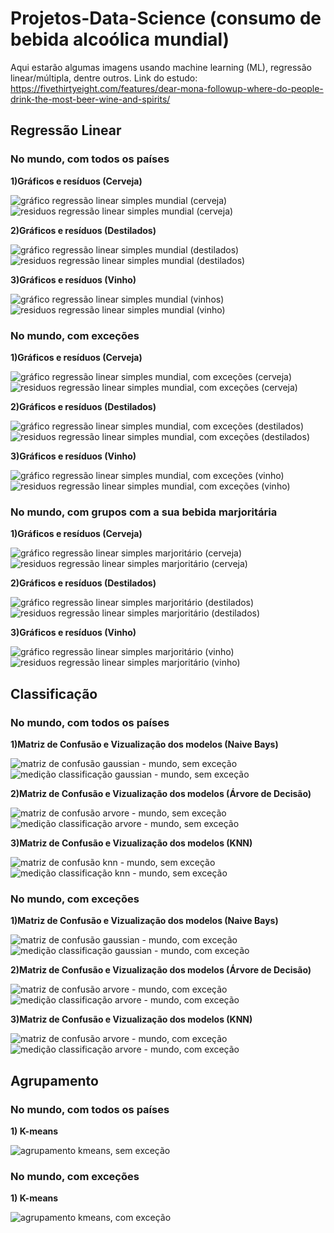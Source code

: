 # Projetos-Data-Science (consumo de bebida alcoólica mundial)
Aqui estarão algumas imagens usando machine learning (ML), regressão linear/múltipla, dentre outros.
Link do estudo: https://fivethirtyeight.com/features/dear-mona-followup-where-do-people-drink-the-most-beer-wine-and-spirits/

## Regressão Linear
### No mundo, com todos os países
**1)Gráficos e resíduos (Cerveja)**

![gráfico regressão linear simples mundial (cerveja)](https://user-images.githubusercontent.com/48027825/85955797-a8974280-b957-11ea-8fe4-2a95c75d3ab0.png) 
![residuos regressão linear simples mundial (cerveja)](https://user-images.githubusercontent.com/48027825/85955798-a9c86f80-b957-11ea-921e-1efa99f859cb.png)

**2)Gráficos e resíduos (Destilados)**

![gráfico regressão linear simples mundial (destilados)](https://user-images.githubusercontent.com/48027825/85955862-0592f880-b958-11ea-84b7-d0b931fde509.png)
![residuos regressão linear simples mundial (destilados)](https://user-images.githubusercontent.com/48027825/85955865-062b8f00-b958-11ea-8f22-6ebb79747b6c.png)

**3)Gráficos e resíduos (Vinho)**

![gráfico regressão linear simples mundial (vinhos)](https://user-images.githubusercontent.com/48027825/85955915-5c98cd80-b958-11ea-8aeb-fbcf9f220484.png)
![residuos regressão linear simples mundial (vinho)](https://user-images.githubusercontent.com/48027825/85955916-5d316400-b958-11ea-86ec-432412aed34e.png)

### No mundo, com exceções
**1)Gráficos e resíduos (Cerveja)**

![gráfico regressão linear simples mundial, com exceções (cerveja)](https://user-images.githubusercontent.com/48027825/85955955-8520c780-b958-11ea-9b03-024aa0f8565b.png)
![residuos regressão linear simples mundial, com exceções (cerveja)](https://user-images.githubusercontent.com/48027825/85955957-85b95e00-b958-11ea-9c5d-dde32bf70d29.png)

**2)Gráficos e resíduos (Destilados)**

![gráfico regressão linear simples mundial, com exceções (destilados)](https://user-images.githubusercontent.com/48027825/85955975-a681b380-b958-11ea-866b-17e84416514c.png)
![residuos regressão linear simples mundial, com exceções (destilados)](https://user-images.githubusercontent.com/48027825/85955978-a71a4a00-b958-11ea-97b2-5f20a3b9c89f.png)

**3)Gráficos e resíduos (Vinho)**

![gráfico regressão linear simples mundial, com exceções (vinho)](https://user-images.githubusercontent.com/48027825/85955993-c31deb80-b958-11ea-9eef-17f07e30148f.png)
![residuos regressão linear simples mundial, com exceções (vinho)](https://user-images.githubusercontent.com/48027825/85955994-c3b68200-b958-11ea-97c8-aed7a19bebd2.png)

### No mundo, com grupos com a sua bebida marjoritária
**1)Gráficos e resíduos (Cerveja)**

![gráfico regressão linear simples marjoritário (cerveja)](https://user-images.githubusercontent.com/48027825/85956063-56572100-b959-11ea-9c7a-55ac2ab63177.png)
![residuos regressão linear simples marjoritário (cerveja)](https://user-images.githubusercontent.com/48027825/85956064-56efb780-b959-11ea-9526-9c7350544601.png)

**2)Gráficos e resíduos (Destilados)**

![gráfico regressão linear simples marjoritário (destilados)](https://user-images.githubusercontent.com/48027825/85956085-9cac8000-b959-11ea-8193-d6165ca9c567.png)
![residuos regressão linear simples marjoritário (destilados)](https://user-images.githubusercontent.com/48027825/85956086-9d451680-b959-11ea-93fb-e2c18cf15299.png)

**3)Gráficos e resíduos (Vinho)**

![gráfico regressão linear simples marjoritário (vinho)](https://user-images.githubusercontent.com/48027825/85956099-c2398980-b959-11ea-8f10-36103c308f66.png)
![residuos regressão linear simples marjoritário (vinho)](https://user-images.githubusercontent.com/48027825/85956100-c2d22000-b959-11ea-8fbd-d8ded0c8f694.png)

## Classificação
### No mundo, com todos os países
**1)Matriz de Confusão e Vizualização dos modelos (Naive Bays)**

![matriz de confusão gaussian - mundo, sem exceção](https://user-images.githubusercontent.com/48027825/85956145-425fef00-b95a-11ea-9d74-d4a6ab05af4e.png)
![medição classificação gaussian - mundo, sem exceção](https://user-images.githubusercontent.com/48027825/85956146-42f88580-b95a-11ea-9f56-6a3152a001fa.png)

**2)Matriz de Confusão e Vizualização dos modelos (Árvore de Decisão)**

![matriz de confusão arvore - mundo, sem exceção](https://user-images.githubusercontent.com/48027825/85956200-b8645600-b95a-11ea-8f17-bf7bc1fcc685.png)
![medição classificação arvore - mundo, sem exceção](https://user-images.githubusercontent.com/48027825/85956204-b9958300-b95a-11ea-8f4a-9880adf75f8a.png)

**3)Matriz de Confusão e Vizualização dos modelos (KNN)**

![matriz de confusão knn - mundo, sem exceção](https://user-images.githubusercontent.com/48027825/85956746-4988fc00-b95e-11ea-9d56-68ca201dfc65.png)
![medição classificação knn - mundo, sem exceção](https://user-images.githubusercontent.com/48027825/85956745-48f06580-b95e-11ea-9fda-ad59107cf6cb.png)

### No mundo, com exceções
**1)Matriz de Confusão e Vizualização dos modelos (Naive Bays)**

![matriz de confusão gaussian - mundo, com exceção](https://user-images.githubusercontent.com/48027825/85956179-89e67b00-b95a-11ea-84f3-e778a8d5fc82.png)
![medição classificação gaussian - mundo, com exceção](https://user-images.githubusercontent.com/48027825/85956181-8a7f1180-b95a-11ea-9844-58efd0e2a604.png)

**2)Matriz de Confusão e Vizualização dos modelos (Árvore de Decisão)**

![matriz de confusão arvore - mundo, com exceção](https://user-images.githubusercontent.com/48027825/85956203-b8fcec80-b95a-11ea-8577-4d3f189191ee.png)
![medição classificação arvore - mundo, com exceção](https://user-images.githubusercontent.com/48027825/85956201-b8fcec80-b95a-11ea-8661-b13c0a15af30.png)

**3)Matriz de Confusão e Vizualização dos modelos (KNN)**

![matriz de confusão arvore - mundo, com exceção](https://user-images.githubusercontent.com/48027825/85956744-4857cf00-b95e-11ea-8c0b-6fdb33b30df6.png)
![medição classificação arvore - mundo, com exceção](https://user-images.githubusercontent.com/48027825/85956748-4988fc00-b95e-11ea-95e8-e30bb7b3019d.png)

## Agrupamento
### No mundo, com todos os países
**1) K-means**

![agrupamento kmeans, sem exceção](https://user-images.githubusercontent.com/48027825/85956831-d6cc5080-b95e-11ea-8c87-2e3103622fc0.png)

### No mundo, com exceções
**1) K-means**

![agrupamento kmeans, com exceção](https://user-images.githubusercontent.com/48027825/85956832-d764e700-b95e-11ea-9496-0fd9810a2ce3.png)
